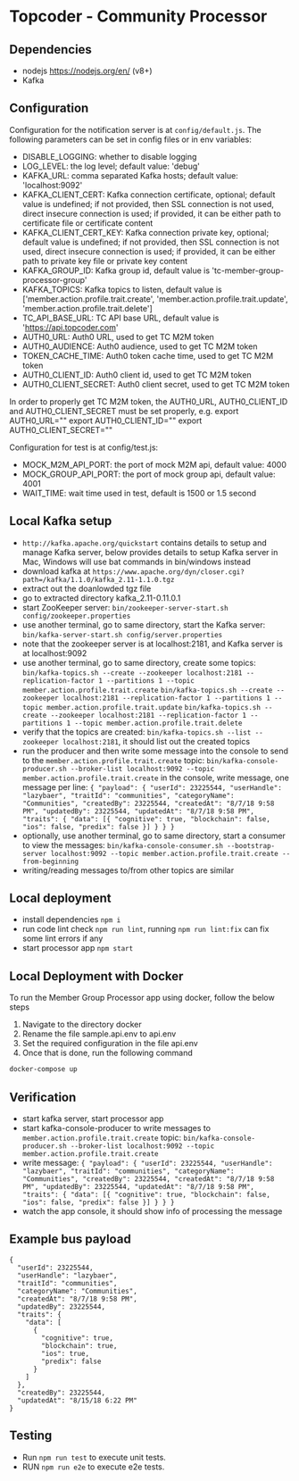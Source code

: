 # Topcoder - Community Processor

## Dependencies

- nodejs https://nodejs.org/en/ (v8+)
- Kafka

## Configuration

Configuration for the notification server is at `config/default.js`.
The following parameters can be set in config files or in env variables:

- DISABLE_LOGGING: whether to disable logging
- LOG_LEVEL: the log level; default value: 'debug'
- KAFKA_URL: comma separated Kafka hosts; default value: 'localhost:9092'
- KAFKA_CLIENT_CERT: Kafka connection certificate, optional; default value is undefined;
    if not provided, then SSL connection is not used, direct insecure connection is used;
    if provided, it can be either path to certificate file or certificate content
- KAFKA_CLIENT_CERT_KEY: Kafka connection private key, optional; default value is undefined;
    if not provided, then SSL connection is not used, direct insecure connection is used;
    if provided, it can be either path to private key file or private key content
- KAFKA_GROUP_ID: Kafka group id, default value is 'tc-member-group-processor-group'
- KAFKA_TOPICS: Kafka topics to listen, default value is ['member.action.profile.trait.create', 'member.action.profile.trait.update', 'member.action.profile.trait.delete']
- TC_API_BASE_URL: TC API base URL, default value is 'https://api.topcoder.com'
- AUTH0_URL: Auth0 URL, used to get TC M2M token
- AUTH0_AUDIENCE: Auth0 audience, used to get TC M2M token
- TOKEN_CACHE_TIME: Auth0 token cache time, used to get TC M2M token
- AUTH0_CLIENT_ID: Auth0 client id, used to get TC M2M token
- AUTH0_CLIENT_SECRET: Auth0 client secret, used to get TC M2M token

In order to properly get TC M2M token, the AUTH0_URL, AUTH0_CLIENT_ID and AUTH0_CLIENT_SECRET must be set properly, e.g.
export AUTH0_URL="<Auth0 URL>"
export AUTH0_CLIENT_ID="<Auth0 Client ID>"
export AUTH0_CLIENT_SECRET="<Auth0 Client Secret>"

Configuration for test is at config/test.js:

- MOCK_M2M_API_PORT: the port of mock M2M api, default value: 4000
- MOCK_GROUP_API_PORT: the port of mock group api, default value: 4001
- WAIT_TIME: wait time used in test, default is 1500 or 1.5 second

## Local Kafka setup

- `http://kafka.apache.org/quickstart` contains details to setup and manage Kafka server,
  below provides details to setup Kafka server in Mac, Windows will use bat commands in bin/windows instead
- download kafka at `https://www.apache.org/dyn/closer.cgi?path=/kafka/1.1.0/kafka_2.11-1.1.0.tgz`
- extract out the doanlowded tgz file
- go to extracted directory kafka_2.11-0.11.0.1
- start ZooKeeper server:
  `bin/zookeeper-server-start.sh config/zookeeper.properties`
- use another terminal, go to same directory, start the Kafka server:
  `bin/kafka-server-start.sh config/server.properties`
- note that the zookeeper server is at localhost:2181, and Kafka server is at localhost:9092
- use another terminal, go to same directory, create some topics:
  `bin/kafka-topics.sh --create --zookeeper localhost:2181 --replication-factor 1 --partitions 1 --topic member.action.profile.trait.create`
  `bin/kafka-topics.sh --create --zookeeper localhost:2181 --replication-factor 1 --partitions 1 --topic member.action.profile.trait.update`
  `bin/kafka-topics.sh --create --zookeeper localhost:2181 --replication-factor 1 --partitions 1 --topic member.action.profile.trait.delete`
- verify that the topics are created:
  `bin/kafka-topics.sh --list --zookeeper localhost:2181`,
  it should list out the created topics
- run the producer and then write some message into the console to send to the `member.action.profile.trait.create` topic:
  `bin/kafka-console-producer.sh --broker-list localhost:9092 --topic member.action.profile.trait.create`
  in the console, write message, one message per line:
  `{ "payload": { "userId": 23225544, "userHandle": "lazybaer", "traitId": "communities", "categoryName": "Communities", "createdBy": 23225544, "createdAt": "8/7/18 9:58 PM", "updatedBy": 23225544, "updatedAt": "8/7/18 9:58 PM", "traits": { "data": [{ "cognitive": true, "blockchain": false, "ios": false, "predix": false }] } } }`
- optionally, use another terminal, go to same directory, start a consumer to view the messages:
  `bin/kafka-console-consumer.sh --bootstrap-server localhost:9092 --topic member.action.profile.trait.create --from-beginning`
- writing/reading messages to/from other topics are similar

## Local deployment

- install dependencies `npm i`
- run code lint check `npm run lint`, running `npm run lint:fix` can fix some lint errors if any
- start processor app `npm start`

## Local Deployment with Docker

To run the Member Group Processor app using docker, follow the below steps

1. Navigate to the directory docker
2. Rename the file sample.api.env to api.env
3. Set the required configuration in the file api.env
4. Once that is done, run the following command

```bash
docker-compose up
```

## Verification

- start kafka server, start processor app
- start kafka-console-producer to write messages to `member.action.profile.trait.create` topic:
  `bin/kafka-console-producer.sh --broker-list localhost:9092 --topic member.action.profile.trait.create`
- write message:
  `{ "payload": { "userId": 23225544, "userHandle": "lazybaer", "traitId": "communities", "categoryName": "Communities", "createdBy": 23225544, "createdAt": "8/7/18 9:58 PM", "updatedBy": 23225544, "updatedAt": "8/7/18 9:58 PM", "traits": { "data": [{ "cognitive": true, "blockchain": false, "ios": false, "predix": false }] } } }`
- watch the app console, it should show info of processing the message

## Example bus payload

```
{
  "userId": 23225544,
  "userHandle": "lazybaer",
  "traitId": "communities",
  "categoryName": "Communities",
  "createdAt": "8/7/18 9:58 PM",
  "updatedBy": 23225544,
  "traits": {
    "data": [
      {
        "cognitive": true,
        "blockchain": true,
        "ios": true,
        "predix": false
      }
    ]
  },
  "createdBy": 23225544,
  "updatedAt": "8/15/18 6:22 PM"
}
```

## Testing
- Run `npm run test` to execute unit tests.
- RUN `npm run e2e` to execute e2e tests.
